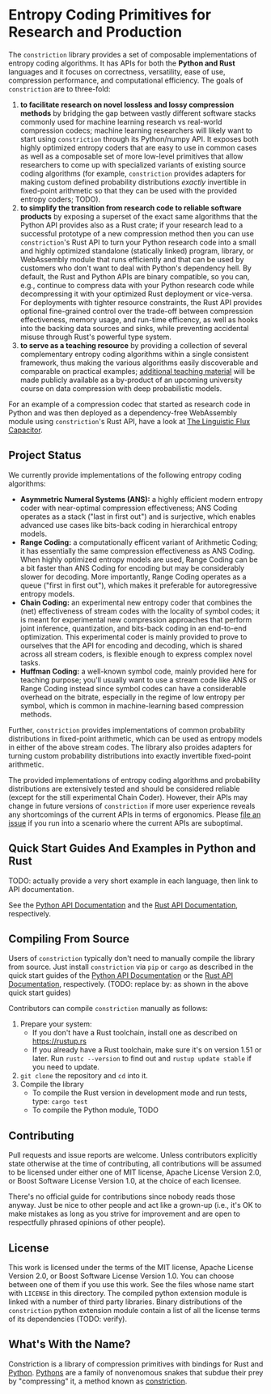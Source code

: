 # Entropy Coding Primitives for Research and Production

The `constriction` library provides a set of composable implementations of entropy coding
algorithms. It has APIs for both the **Python and Rust** languages and it focuses on
correctness, versatility, ease of use, compression performance, and computational
efficiency. The goals of `constriction` are to three-fold:

1. **to facilitate research on novel lossless and lossy compression methods** by bridging
   the gap between vastly different software stacks commonly used for machine learning
   research vs real-world compression codecs; machine learning researchers will likely want
   to start using `constriction` through its Python/numpy API. It exposes both highly
   optimized entropy coders that are easy to use in common cases as well as a composable set
   of more low-level primitives that allow researchers to come up with specialized variants
   of existing source coding algorithms (for example, `constriction` provides adapters for
   making custom defined probability distributions *exactly* invertible in fixed-point
   arithmetic so that they can be used with the provided entropy coders; TODO).
2. **to simplify the transition from research code to reliable software products** by
   exposing a superset of the exact same algorithms that the Python API provides also as a
   Rust crate; if your research lead to a successful prototype of a new compression method
   then you can use `constriction`'s Rust API to turn your Python research code into a small
   and highly optimized standalone (statically linked) program, library, or WebAssembly
   module that runs efficiently and that can be used by customers who don't want to deal
   with Python's dependency hell. By default, the Rust and Python APIs are binary
   compatible, so you can, e.g., continue to compress data with your Python research code
   while decompressing it with your optimized Rust deployment or vice-versa. For deployments
   with tighter resource constraints, the Rust API provides optional fine-grained control
   over the trade-off between compression effectiveness, memory usage, and run-time
   efficency, as well as hooks into the backing data sources and sinks, while preventing
   accidental misuse through Rust's powerful type system.
3. **to serve as a teaching resource** by providing a collection of several complementary
   entropy coding algorithms within a single consistent framework, thus making the various
   algorithms easily discoverable and comparable on practical examples; [additional teaching
   material](https://robamler.github.io/teaching/compress21) will be made publicly available
   as a by-product of an upcoming university course on data compression with deep
   probabilistic models.

For an example of a compression codec that started as research code in Python and was then
deployed as a dependency-free WebAssembly module using `constriction`'s Rust API, have a
look at [The Linguistic Flux
Capacitor](https://robamler.github.io/linguistic-flux-capacitor).

## Project Status

We currently provide implementations of the following entropy coding algorithms:

- **Asymmetric Numeral Systems (ANS):** a highly efficient modern entropy coder with
  near-optimal compression effectiveness; ANS Coding operates as a stack ("last in first
  out") and is surjective, which enables advanced use cases like bits-back coding in
  hierarchical entropy models.
- **Range Coding:** a computationally efficent variant of Arithmetic Coding; it has
  essentially the same compression effectiveness as ANS Coding. When highly optimized
  entropy models are used, Range Coding can be a bit faster than ANS Coding for encoding but
  may be considerably slower for decoding. More importantly, Range Coding operates as a
  queue ("first in first out"), which makes it preferable for autoregressive entropy models.
- **Chain Coding:** an experimental new entropy coder that combines the (net) effectiveness
  of stream codes with the locality of symbol codes; it is meant for experimental new
  compression approaches that perform joint inference, quantization, and bits-back coding in
  an end-to-end optimization. This experimental coder is mainly provided to prove to
  ourselves that the API for encoding and decoding, which is shared across all stream
  coders, is flexible enough to express complex novel tasks.
- **Huffman Coding:** a well-known symbol code, mainly provided here for teaching purpose;
  you'll usually want to use a stream code like ANS or Range Coding instead since symbol
  codes can have a considerable overhead on the bitrate, especially in the regime of low
  entropy per symbol, which is common in machine-learning based compression methods.

Further, `constriction` provides implementations of common probability distributions in
fixed-point arithmetic, which can be used as entropy models in either of the above stream
codes. The library also proides adapters for turning custom probability distributions into
exactly invertible fixed-point arithmetic.

The provided implementations of entropy coding algorithms and probability distributions are
extensively tested and should be considered reliable (except for the still experimental
Chain Coder). However, their APIs may change in future versions of `constriction` if more
user experience reveals any shortcomings of the current APIs in terms of ergonomics. Please
[file an issue](https://github.com/bamler-lab/constriction/issues) if you run into a
scenario where the current APIs are suboptimal.

## Quick Start Guides And Examples in Python and Rust

TODO: actually provide a very short example in each language, then link to API
documentation.

See the [Python API Documentation](https://bamler-lab.github.io/constriction/apidoc/python/)
and the [Rust API Documentation](https://bamler-lab.github.io/constriction/apidoc/rust/),
respectively.

## Compiling From Source

Users of `constriction` typically don't need to manually compile the library from source.
Just install `constriction` via `pip` or `cargo` as described in the quick start guides of
the [Python API Documentation](https://bamler-lab.github.io/constriction/apidoc/python/) or
the [Rust API Documentation](https://bamler-lab.github.io/constriction/apidoc/rust/),
respectively. (TODO: replace by: as shown in the above quick start guides)

Contributors can compile `constriction` manually as follows:

1. Prepare your system:
   - If you don't have a Rust toolchain, install one as described on <https://rustup.rs>
   - If you already have a Rust toolchain, make sure it's on version 1.51 or later. Run
     `rustc --version` to find out and `rustup update stable` if you need to update.
2. `git clone` the repository and `cd` into it.
3. Compile the library
   - To compile the Rust version in development mode and run tests, type: `cargo test`
   - To compile the Python module, TODO

## Contributing

Pull requests and issue reports are welcome. Unless contributors explicitly state otherwise
at the time of contributing, all contributions will be assumed to be licensed under either
one of MIT license, Apache License Version 2.0, or Boost Software License Version 1.0, at
the choice of each licensee.

There's no official guide for contributions since nobody reads those anyway. Just be nice to
other people and act like a grown-up (i.e., it's OK to make mistakes as long as you strive
for improvement and are open to respectfully phrased opinions of other people).

## License

This work is licensed under the terms of the MIT license, Apache License Version 2.0, or
Boost Software License Version 1.0. You can choose between one of them if you use this work.
See the files whose name start with `LICENSE` in this directory. The compiled python
extension module is linked with a number of third party libraries. Binary distributions of
the `constriction` python extension module contain a list of all the license terms of its
dependencies (TODO: verify).

## What's With the Name?

Constriction is a library of compression primitives with bindings for Rust and
[Python](https://en.wikipedia.org/wiki/Python_(programming_language)).
[Pythons](https://en.wikipedia.org/wiki/Pythonidae) are a family of nonvenomous snakes that
subdue their prey by "compressing" it, a method known as
[constriction](https://en.wikipedia.org/wiki/Constriction).

